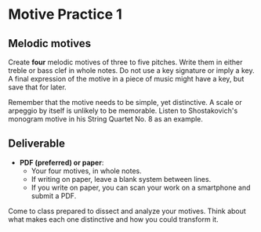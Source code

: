 # Motive Practice 1

## Melodic motives

Create **four** melodic motives of three to five pitches. Write them in either treble or bass clef in whole notes. Do not use a key signature or imply a key. A final expression of the motive in a piece of music might have a key, but save that for later.

Remember that the motive needs to be simple, yet distinctive. A scale or arpeggio by itself is unlikely to be memorable. Listen to Shostakovich's monogram motive in his String Quartet No. 8 as an example.

## Deliverable

- **PDF (preferred) or paper**:
	- Your four motives, in whole notes.
	- If writing on paper, leave a blank system between lines.
	- If you write on paper, you can scan your work on a smartphone and submit a PDF.

Come to class prepared to dissect and analyze your motives. Think about what makes each one distinctive and how you could transform it.
